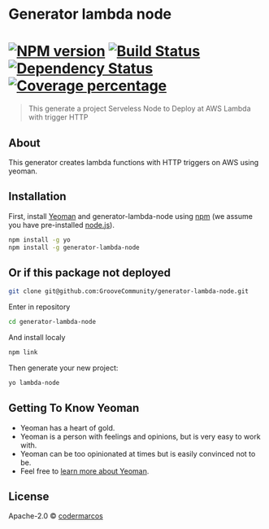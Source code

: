 # Generator lambda node
# [![NPM version][npm-image]][npm-url] [![Build Status][travis-image]][travis-url] [![Dependency Status][daviddm-image]][daviddm-url] [![Coverage percentage][coveralls-image]][coveralls-url]
> This generate a project Serveless Node to Deploy at AWS Lambda with trigger HTTP

## About

This generator creates lambda functions with HTTP triggers on AWS using yeoman.


## Installation

First, install [Yeoman](http://yeoman.io) and generator-lambda-node using [npm](https://www.npmjs.com/) (we assume you have pre-installed [node.js](https://nodejs.org/)).

```bash
npm install -g yo
npm install -g generator-lambda-node
```
## Or if this package not deployed 

```bash
git clone git@github.com:GrooveCommunity/generator-lambda-node.git
```

Enter in repository

```bash
cd generator-lambda-node
```

And install localy

```bash
npm link
```


Then generate your new project:

```bash
yo lambda-node
```

## Getting To Know Yeoman

 * Yeoman has a heart of gold.
 * Yeoman is a person with feelings and opinions, but is very easy to work with.
 * Yeoman can be too opinionated at times but is easily convinced not to be.
 * Feel free to [learn more about Yeoman](http://yeoman.io/).

## License

Apache-2.0 © [codermarcos]()


[npm-image]: https://badge.fury.io/js/generator-lambda-node.svg
[npm-url]: https://npmjs.org/package/generator-lambda-node
[travis-image]: https://travis-ci.com/codermarcos/generator-lambda-node.svg?branch=master
[travis-url]: https://travis-ci.com/codermarcos/generator-lambda-node
[daviddm-image]: https://david-dm.org/codermarcos/generator-lambda-node.svg?theme=shields.io
[daviddm-url]: https://david-dm.org/codermarcos/generator-lambda-node
[coveralls-image]: https://coveralls.io/repos/codermarcos/generator-lambda-node/badge.svg
[coveralls-url]: https://coveralls.io/r/codermarcos/generator-lambda-node
